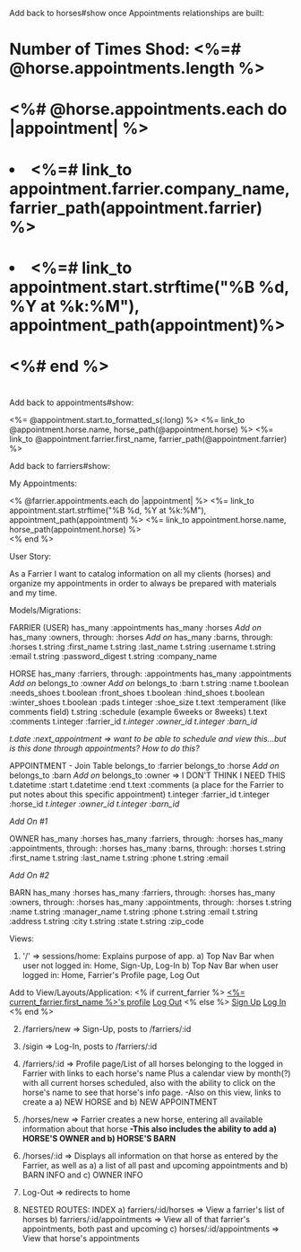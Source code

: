 Add back to horses#show once Appointments relationships are built: 

# <ul>
#   Number of Times Shod: <%=# @horse.appointments.length %>
#     <%# @horse.appointments.each do |appointment| %>
#     <li><%=# link_to appointment.farrier.company_name, farrier_path(appointment.farrier) %></li>
#     <li><%=# link_to appointment.start.strftime("%B %d, %Y at %k:%M"), appointment_path(appointment)%></li>
#   <%# end %>
# </ul>

Add back to appointments#show:

<%= @appointment.start.to_formatted_s(:long) %>
<%= link_to @appointment.horse.name, horse_path(@appointment.horse) %>
<%= link_to @appointment.farrier.first_name, farrier_path(@appointment.farrier) %>

Add back to farriers#show:
<p>My Appointments:</p>
<% @farrier.appointments.each do |appointment| %>
  <%= link_to appointment.start.strftime("%B %d, %Y at %k:%M"), appointment_path(appointment) %>
  <%= link_to appointment.horse.name, horse_path(appointment.horse) %>
  <br>
<% end %>

User Story:

As a Farrier I want to catalog information on all my clients (horses) and organize my appointments in order to always be prepared with materials and my time.

Models/Migrations:

FARRIER (USER)
has_many :appointments
has_many :horses
*Add on* has_many :owners, through: :horses
*Add on* has_many :barns, through: :horses
t.string :first_name
t.string :last_name
t.string :username
t.string :email
t.string :password_digest
t.string :company_name

HORSE
has_many :farriers, through: :appointments
has_many :appointments
*Add on* belongs_to :owner
*Add on* belongs_to :barn
t.string :name
t.boolean :needs_shoes
t.boolean :front_shoes
t.boolean :hind_shoes
t.boolean :winter_shoes
t.boolean :pads
t.integer :shoe_size
t.text :temperament (like comments field)
t.string :schedule (example 6weeks or 8weeks)
t.text :comments
t.integer :farrier_id
*t.integer :owner_id*
*t.integer :barn_id*

*t.date :next_appointment => want to be able to schedule and view this...but is this done through appointments? How to do this?*

APPOINTMENT - Join Table
belongs_to :farrier
belongs_to :horse
*Add on* belongs_to :barn
*Add on* belongs_to :owner => I DON'T THINK I NEED THIS
t.datetime :start
t.datetime :end
t.text :comments (a place for the Farrier to put notes about this specific appointment)
t.integer :farrier_id
t.integer :horse_id
*t.integer :owner_id*
*t.integer :barn_id*

*Add On #1*

OWNER
has_many :horses
has_many :farriers, through: :horses
has_many :appointments, through: :horses
has_many :barns, through: :horses
t.string :first_name
t.string :last_name
t.string :phone
t.string :email

*Add On #2*

BARN
has_many :horses
has_many :farriers, through: :horses
has_many :owners, through: :horses
has_many :appointments, through: :horses
t.string :name
t.string :manager_name
t.string :phone
t.string :email
t.string :address
t.string :city
t.string :state
t.string :zip_code

Views:

1) '/' => sessions/home: Explains purpose of app.
  a) Top Nav Bar when user not logged in:
    Home, Sign-Up, Log-In
  b) Top Nav Bar when user logged in:
    Home, Farrier's Profile page, Log Out

Add to View/Layouts/Application:
<% if current_farrier %>
  <a class="navbar-brand" href="<%= farrier_path(current_farrier) %>"><%= current_farrier.first_name %>'s profile</a>
  <a class="navbar-brand" href="/logout">Log Out</a>
<% else %>
  <a class="navbar-brand" href="<%= new_farrier_path %>">Sign Up</a>
  <a class="navbar-brand" href="/login">Log In</a>
<% end %>

2) /farriers/new => Sign-Up, posts to /farriers/:id
3) /sigin => Log-In, posts to /farriers/:id
4) /farriers/:id => Profile page/List of all horses belonging to the logged in Farrier with links to each horse's name Plus a calendar view by month(?) with all current horses scheduled, also with the ability to click on the horse's name to see that horse's info page.
  -Also on this view, links to create a a) NEW HORSE and b) NEW APPOINTMENT
5) /horses/new => Farrier creates a new horse, entering all available information about that horse
  **-This also includes the ability to add a) HORSE'S OWNER and b) HORSE'S BARN**
6) /horses/:id => Displays all information on that horse as entered by the Farrier, as well as a) a list of all past and upcoming appointments and b) BARN INFO and c) OWNER INFO
7) Log-Out => redirects to home

8) NESTED ROUTES: INDEX
  a) farriers/:id/horses => View a farrier's list of horses
  b) farriers/:id/appointments => View all of that farrier's appointments, both past and upcoming
  c) horses/:id/appointments => View that horse's appointments

